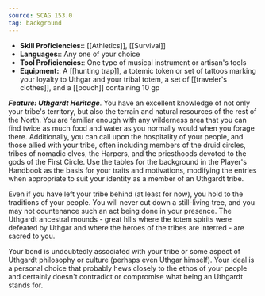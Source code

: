 ```yaml
---
source: SCAG 153.0
tag: background
---
```



- **Skill Proficiencies:**: [[Athletics]], [[Survival]]
- **Languages:**: Any one of your choice
- **Tool Proficiencies:**: One type of musical instrument or artisan's tools
- **Equipment:**: A [[hunting trap]], a totemic token or set of tattoos marking your loyalty to Uthgar and your tribal totem, a set of [[traveler's clothes]], and a [[pouch]] containing 10 gp


**_Feature: Uthgardt Heritage_**. You have an excellent knowledge of not only your tribe's territory, but also the terrain and natural resources of the rest of the North. You are familiar enough with any wilderness area that you can find twice as much food and water as you normally would when you forage there.
Additionally, you can call upon the hospitality of your people, and those allied with your tribe, often including members of the druid circles, tribes of nomadic elves, the Harpers, and the priesthoods devoted to the gods of the First Circle.
Use the tables for the  background in the Player's Handbook as the basis for your traits and motivations, modifying the entries when appropriate to suit your identity as a member of an Uthgardt tribe.

Even if you have left your tribe behind (at least for now), you hold to the traditions of your people. You will never cut down a still-living tree, and you may not countenance such an act being done in your presence. The Uthgardt ancestral mounds - great hills where the totem spirits were defeated by Uthgar and where the heroes of the tribes are interred - are sacred to you.

Your bond is undoubtedly associated with your tribe or some aspect of Uthgardt philosophy or culture (perhaps even Uthgar himself). Your ideal is a personal choice that probably hews closely to the ethos of your people and certainly doesn't contradict or compromise what being an Uthgardt stands for.

